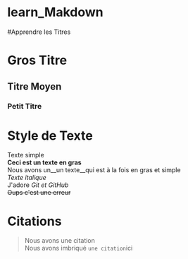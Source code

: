 # learn_Makdown

#Apprendre les Titres
# Gros Titre
## Titre Moyen
### Petit Titre

# Style de Texte
Texte simple  
**Ceci est un texte en gras**  
Nous avons un__un texte__qui est à la fois en gras et simple  
*Texte italique*  
J'adore *Git et GitHub*  
~~Oups c'est une erreur~~  

# Citations
> Nous avons une citation  
Nous avons imbriqué `une citation`ici  